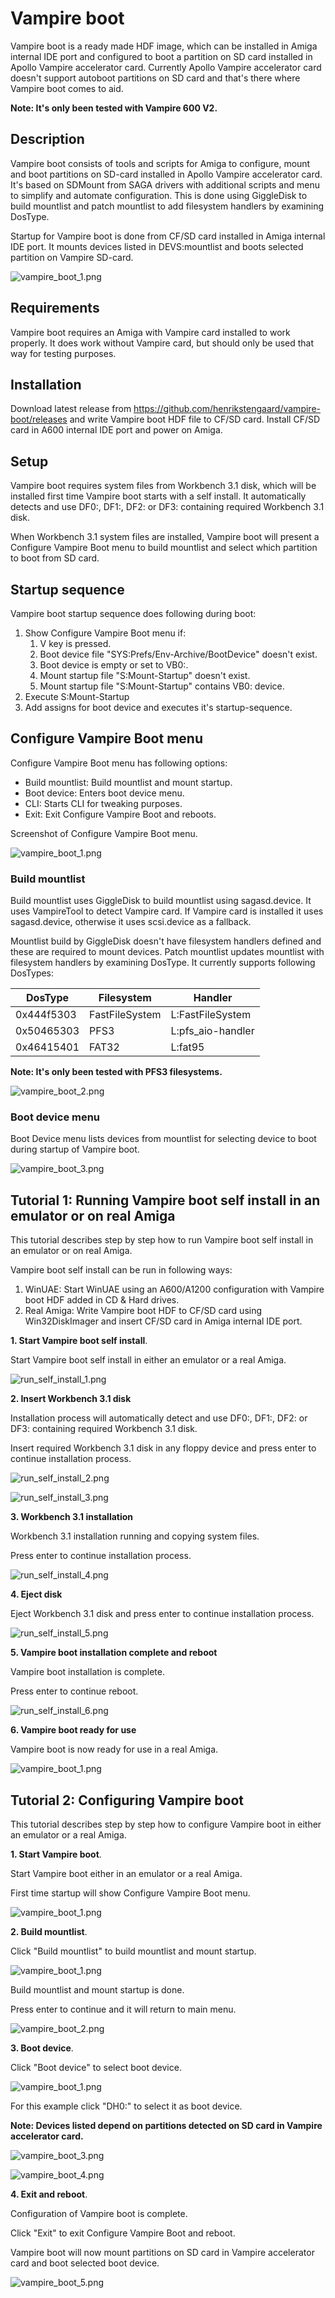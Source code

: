 # Vampire boot

Vampire boot is a ready made HDF image, which can be installed in Amiga internal IDE port and configured to boot a partition on SD card installed in Apollo Vampire accelerator card. Currently Apollo Vampire accelerator card doesn't support autoboot partitions on SD card and that's there where Vampire boot comes to aid.

**Note: It's only been tested with Vampire 600 V2.**

## Description

Vampire boot consists of tools and scripts for Amiga to configure, mount and boot partitions on SD-card installed in Apollo Vampire accelerator card. It's based on SDMount from SAGA drivers with additional scripts and menu to simplify and automate configuration. This is done using GiggleDisk to build mountlist and patch mountlist to add filesystem handlers by examining DosType.

Startup for Vampire boot is done from CF/SD card installed in Amiga internal IDE port. It mounts devices listed in DEVS:mountlist and boots selected partition on Vampire SD-card.

![vampire_boot_1.png](screenshots/vampire_boot_1.png?raw=true)

## Requirements

Vampire boot requires an Amiga with Vampire card installed to work properly. It does work without Vampire card, but should only be used that way for testing purposes.

## Installation

Download latest release from https://github.com/henrikstengaard/vampire-boot/releases and write Vampire boot HDF file to CF/SD card. Install CF/SD card in A600 internal IDE port and power on Amiga.

## Setup

Vampire boot requires system files from Workbench 3.1 disk, which will be installed first time Vampire boot starts with a self install.
It automatically detects and use DF0:, DF1:, DF2: or DF3: containing required Workbench 3.1 disk.

When Workbench 3.1 system files are installed, Vampire boot will present a Configure Vampire Boot menu to build mountlist and select which partition to boot from SD card.

## Startup sequence

Vampire boot startup sequence does following during boot:

1. Show Configure Vampire Boot menu if:
    1. V key is pressed.
    2. Boot device file "SYS:Prefs/Env-Archive/BootDevice" doesn't exist.
    3. Boot device is empty or set to VB0:.
    4. Mount startup file "S:Mount-Startup" doesn't exist.
    5. Mount startup file "S:Mount-Startup" contains VB0: device.
2. Execute S:Mount-Startup
3. Add assigns for boot device and executes it's startup-sequence.

## Configure Vampire Boot menu

Configure Vampire Boot menu has following options:

- Build mountlist: Build mountlist and mount startup.
- Boot device: Enters boot device menu.
- CLI: Starts CLI for tweaking purposes.
- Exit: Exit Configure Vampire Boot and reboots.

Screenshot of Configure Vampire Boot menu.

![vampire_boot_1.png](screenshots/vampire_boot_1.png?raw=true)

### Build mountlist

Build mountlist uses GiggleDisk to build mountlist using sagasd.device. It uses VampireTool to detect Vampire card. 
If Vampire card is installed it uses sagasd.device, otherwise it uses scsi.device as a fallback.

Mountlist build by GiggleDisk doesn't have filesystem handlers defined and these are required to mount devices.
Patch mountlist updates mountlist with filesystem handlers by examining DosType. It currently supports following DosTypes:

| DosType | Filesystem | Handler |
| --- | --- | --- |
| 0x444f5303 | FastFileSystem | L:FastFileSystem |
| 0x50465303 | PFS3 | L:pfs_aio-handler |
| 0x46415401 | FAT32 | L:fat95 |

**Note: It's only been tested with PFS3 filesystems.**

![vampire_boot_2.png](screenshots/vampire_boot_2.png?raw=true)

### Boot device menu

Boot Device menu lists devices from mountlist for selecting device to boot during startup of Vampire boot.

![vampire_boot_3.png](screenshots/vampire_boot_3.png?raw=true)

## Tutorial 1: Running Vampire boot self install in an emulator or on real Amiga

This tutorial describes step by step how to run Vampire boot self install in an emulator or on real Amiga.

Vampire boot self install can be run in following ways:

1. WinUAE: Start WinUAE using an A600/A1200 configuration with Vampire boot HDF added in CD & Hard drives.
2. Real Amiga: Write Vampire boot HDF to CF/SD card using Win32DiskImager and insert CF/SD card in Amiga internal IDE port.

**1. Start Vampire boot self install**.

Start Vampire boot self install in either an emulator or a real Amiga.

![run_self_install_1.png](screenshots/run_self_install_1.png?raw=true)

**2. Insert Workbench 3.1 disk**

Installation process will automatically detect and use DF0:, DF1:, DF2: or DF3: containing required Workbench 3.1 disk.

Insert required Workbench 3.1 disk in any floppy device and press enter to continue installation process.

![run_self_install_2.png](screenshots/run_self_install_2.png?raw=true)

![run_self_install_3.png](screenshots/run_self_install_3.png?raw=true)

**3. Workbench 3.1 installation**

Workbench 3.1 installation running and copying system files.

Press enter to continue installation process.

![run_self_install_4.png](screenshots/run_self_install_4.png?raw=true)

**4. Eject disk**

Eject Workbench 3.1 disk and press enter to continue installation process.

![run_self_install_5.png](screenshots/run_self_install_5.png?raw=true)

**5. Vampire boot installation complete and reboot**

Vampire boot installation is complete. 

Press enter to continue reboot.

![run_self_install_6.png](screenshots/run_self_install_6.png?raw=true)

**6. Vampire boot ready for use**

Vampire boot is now ready for use in a real Amiga.

![vampire_boot_1.png](screenshots/vampire_boot_1.png?raw=true)

## Tutorial 2: Configuring Vampire boot

This tutorial describes step by step how to configure Vampire boot in either an emulator or a real Amiga.

**1. Start Vampire boot**.

Start Vampire boot either in an emulator or a real Amiga.

First time startup will show Configure Vampire Boot menu.

![vampire_boot_1.png](screenshots/vampire_boot_1.png?raw=true)

**2. Build mountlist**.

Click "Build mountlist" to build mountlist and mount startup.

![vampire_boot_1.png](screenshots/vampire_boot_1.png?raw=true)

Build mountlist and mount startup is done.

Press enter to continue and it will return to main menu.

![vampire_boot_2.png](screenshots/vampire_boot_2.png?raw=true)

**3. Boot device**.

Click "Boot device" to select boot device.

![vampire_boot_1.png](screenshots/vampire_boot_1.png?raw=true)

For this example click "DH0:" to select it as boot device.

**Note: Devices listed depend on partitions detected on SD card in Vampire accelerator card.**

![vampire_boot_3.png](screenshots/vampire_boot_3.png?raw=true)

![vampire_boot_4.png](screenshots/vampire_boot_4.png?raw=true)

**4. Exit and reboot**.

Configuration of Vampire boot is complete.

Click "Exit" to exit Configure Vampire Boot and reboot.

Vampire boot will now mount partitions on SD card in Vampire accelerator card and boot selected boot device.

![vampire_boot_5.png](screenshots/vampire_boot_5.png?raw=true)